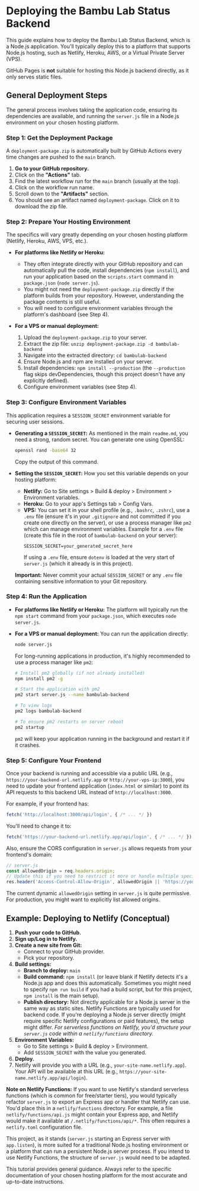 # Deploying the Bambu Lab Status Backend

This guide explains how to deploy the Bambu Lab Status Backend, which is a Node.js application. You'll typically deploy this to a platform that supports Node.js hosting, such as Netlify, Heroku, AWS, or a Virtual Private Server (VPS).

GitHub Pages is **not** suitable for hosting this Node.js backend directly, as it only serves static files.

## General Deployment Steps

The general process involves taking the application code, ensuring its dependencies are available, and running the `server.js` file in a Node.js environment on your chosen hosting platform.

### Step 1: Get the Deployment Package

A `deployment-package.zip` is automatically built by GitHub Actions every time changes are pushed to the `main` branch.

1.  **Go to your GitHub repository.**
2.  Click on the **"Actions"** tab.
3.  Find the latest workflow run for the `main` branch (usually at the top).
4.  Click on the workflow run name.
5.  Scroll down to the **"Artifacts"** section.
6.  You should see an artifact named `deployment-package`. Click on it to download the zip file.

### Step 2: Prepare Your Hosting Environment

The specifics will vary greatly depending on your chosen hosting platform (Netlify, Heroku, AWS, VPS, etc.).

*   **For platforms like Netlify or Heroku:**
    *   They often integrate directly with your GitHub repository and can automatically pull the code, install dependencies (`npm install`), and run your application based on the `scripts.start` command in `package.json` (`node server.js`).
    *   You might not need the `deployment-package.zip` directly if the platform builds from your repository. However, understanding the package contents is still useful.
    *   You will need to configure environment variables through the platform's dashboard (see Step 4).

*   **For a VPS or manual deployment:**
    1.  Upload the `deployment-package.zip` to your server.
    2.  Extract the zip file: `unzip deployment-package.zip -d bambulab-backend`
    3.  Navigate into the extracted directory: `cd bambulab-backend`
    4.  Ensure Node.js and npm are installed on your server.
    5.  Install dependencies: `npm install --production` (the `--production` flag skips devDependencies, though this project doesn't have any explicitly defined).
    6.  Configure environment variables (see Step 4).

### Step 3: Configure Environment Variables

This application requires a `SESSION_SECRET` environment variable for securing user sessions.

*   **Generating a `SESSION_SECRET`:**
    As mentioned in the main `readme.md`, you need a strong, random secret. You can generate one using OpenSSL:
    ```bash
    openssl rand -base64 32
    ```
    Copy the output of this command.

*   **Setting the `SESSION_SECRET`:**
    How you set this variable depends on your hosting platform:
    *   **Netlify:** Go to Site settings > Build & deploy > Environment > Environment variables.
    *   **Heroku:** Go to your app's Settings tab > Config Vars.
    *   **VPS:** You can set it in your shell profile (e.g., `.bashrc`, `.zshrc`), use a `.env` file (ensure it's in your `.gitignore` and not committed if you create one directly on the server), or use a process manager like `pm2` which can manage environment variables.
        Example for a `.env` file (create this file in the root of `bambulab-backend` on your server):
        ```
        SESSION_SECRET=your_generated_secret_here
        ```
        If using a `.env` file, ensure `dotenv` is loaded at the very start of `server.js` (which it already is in this project).

    **Important:** Never commit your actual `SESSION_SECRET` or any `.env` file containing sensitive information to your Git repository.

### Step 4: Run the Application

*   **For platforms like Netlify or Heroku:**
    The platform will typically run the `npm start` command from your `package.json`, which executes `node server.js`.

*   **For a VPS or manual deployment:**
    You can run the application directly:
    ```bash
    node server.js
    ```
    For long-running applications in production, it's highly recommended to use a process manager like `pm2`:
    ```bash
    # Install pm2 globally (if not already installed)
    npm install pm2 -g

    # Start the application with pm2
    pm2 start server.js --name bambulab-backend

    # To view logs
    pm2 logs bambulab-backend

    # To ensure pm2 restarts on server reboot
    pm2 startup
    ```
    `pm2` will keep your application running in the background and restart it if it crashes.

### Step 5: Configure Your Frontend

Once your backend is running and accessible via a public URL (e.g., `https://your-backend-url.netlify.app` or `http://your-vps-ip:3000`), you need to update your frontend application (`index.html` or similar) to point its API requests to this backend URL instead of `http://localhost:3000`.

For example, if your frontend has:
```javascript
fetch('http://localhost:3000/api/login', { /* ... */ })
```
You'll need to change it to:
```javascript
fetch('https://your-backend-url.netlify.app/api/login', { /* ... */ })
```

Also, ensure the CORS configuration in `server.js` allows requests from your frontend's domain:
```javascript
// server.js
const allowedOrigin = req.headers.origin;
// Update this if you need to restrict it more or handle multiple specific origins
res.header('Access-Control-Allow-Origin', allowedOrigin || 'https://your-frontend-domain.com');
```
The current dynamic `allowedOrigin` setting in `server.js` is quite permissive. For production, you might want to explicitly list allowed origins.

## Example: Deploying to Netlify (Conceptual)

1.  **Push your code to GitHub.**
2.  **Sign up/Log in to Netlify.**
3.  **Create a new site from Git:**
    *   Connect to your GitHub provider.
    *   Pick your repository.
4.  **Build settings:**
    *   **Branch to deploy:** `main`
    *   **Build command:** `npm install` (or leave blank if Netlify detects it's a Node.js app and does this automatically. Sometimes you might need to specify `npm run build` if you had a build script, but for this project, `npm install` is the main setup).
    *   **Publish directory:** Not directly applicable for a Node.js server in the same way as static sites. Netlify Functions are typically used for backend code. If you're deploying a Node.js server directly (might require specific Netlify configurations or paid features), the setup might differ. *For serverless functions on Netlify, you'd structure your `server.js` code within a `netlify/functions` directory.*
5.  **Environment Variables:**
    *   Go to Site settings > Build & deploy > Environment.
    *   Add `SESSION_SECRET` with the value you generated.
6.  **Deploy.**
7.  Netlify will provide you with a URL (e.g., `your-site-name.netlify.app`). Your API will be available at this URL (e.g., `https://your-site-name.netlify.app/api/login`).

**Note on Netlify Functions:**
If you want to use Netlify's standard serverless functions (which is common for free/starter tiers), you would typically refactor `server.js` to export an Express app or handler that Netlify can use. You'd place this in a `netlify/functions` directory. For example, a file `netlify/functions/api.js` might contain your Express app, and Netlify would make it available at `/.netlify/functions/api/*`. This often requires a `netlify.toml` configuration file.

This project, as it stands (`server.js` starting an Express server with `app.listen`), is more suited for a traditional Node.js hosting environment or a platform that can run a persistent Node.js server process. If you intend to use Netlify Functions, the structure of `server.js` would need to be adapted.

This tutorial provides general guidance. Always refer to the specific documentation of your chosen hosting platform for the most accurate and up-to-date instructions.
